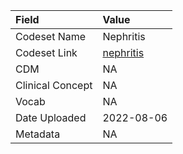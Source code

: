 |Field            |Value      |
|:----------------|:----------|
|Codeset Name     |Nephritis  |
|Codeset Link     |[nephritis](https://github.com/PEDSnet/Variable-Dictionary/blob/main/conditions/nephritis.csv)|
|CDM              |NA         |
|Clinical Concept |NA         |
|Vocab            |NA         |
|Date Uploaded    |2022-08-06 |
|Metadata         |NA         |
